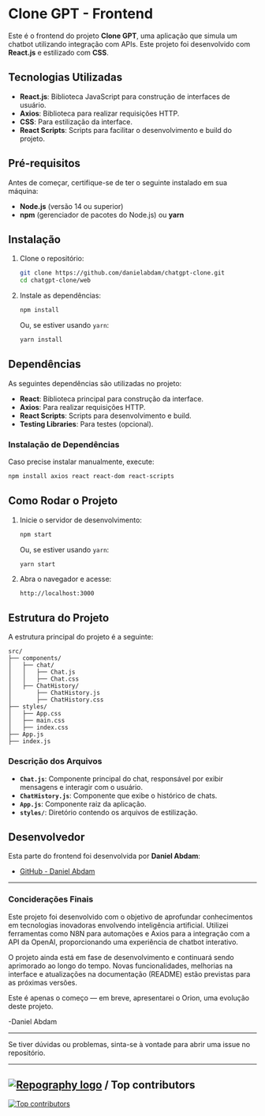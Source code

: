 # Clone GPT - Frontend

Este é o frontend do projeto **Clone GPT**, uma aplicação que simula um chatbot utilizando integração com APIs. Este projeto foi desenvolvido com **React.js** e estilizado com **CSS**.

## Tecnologias Utilizadas

- **React.js**: Biblioteca JavaScript para construção de interfaces de usuário.
- **Axios**: Biblioteca para realizar requisições HTTP.
- **CSS**: Para estilização da interface.
- **React Scripts**: Scripts para facilitar o desenvolvimento e build do projeto.

## Pré-requisitos

Antes de começar, certifique-se de ter o seguinte instalado em sua máquina:

- **Node.js** (versão 14 ou superior)
- **npm** (gerenciador de pacotes do Node.js) ou **yarn**

## Instalação

1. Clone o repositório:
   ```bash
   git clone https://github.com/danielabdam/chatgpt-clone.git
   cd chatgpt-clone/web
   ```

2. Instale as dependências:
   ```bash
   npm install
   ```
   Ou, se estiver usando `yarn`:
   ```bash
   yarn install
   ```

## Dependências

As seguintes dependências são utilizadas no projeto:

- **React**: Biblioteca principal para construção da interface.
- **Axios**: Para realizar requisições HTTP.
- **React Scripts**: Scripts para desenvolvimento e build.
- **Testing Libraries**: Para testes (opcional).

### Instalação de Dependências

Caso precise instalar manualmente, execute:
```bash
npm install axios react react-dom react-scripts
```

## Como Rodar o Projeto

1. Inicie o servidor de desenvolvimento:
   ```bash
   npm start
   ```
   Ou, se estiver usando `yarn`:
   ```bash
   yarn start
   ```

2. Abra o navegador e acesse:
   ```
   http://localhost:3000
   ```

## Estrutura do Projeto

A estrutura principal do projeto é a seguinte:

```
src/
├── components/
│   ├── chat/
│   │   ├── Chat.js
│   │   ├── Chat.css
│   ├── ChatHistory/
│       ├── ChatHistory.js
│       ├── ChatHistory.css
├── styles/
│   ├── App.css
│   ├── main.css
│   ├── index.css
├── App.js
├── index.js
```

### Descrição dos Arquivos

- **`Chat.js`**: Componente principal do chat, responsável por exibir mensagens e interagir com o usuário.
- **`ChatHistory.js`**: Componente que exibe o histórico de chats.
- **`App.js`**: Componente raiz da aplicação.
- **`styles/`**: Diretório contendo os arquivos de estilização.

## Desenvolvedor

Esta parte do frontend foi desenvolvida por **Daniel Abdam**:

- [GitHub - Daniel Abdam](https://github.com/danielabdam)

---
### Conciderações Finais 
Este projeto foi desenvolvido com o objetivo de aprofundar conhecimentos em tecnologias inovadoras envolvendo inteligência artificial. Utilizei ferramentas como N8N para automações e Axios para a integração com a API da OpenAI, proporcionando uma experiência de chatbot interativo.

O projeto ainda está em fase de desenvolvimento e continuará sendo aprimorado ao longo do tempo. Novas funcionalidades, melhorias na interface e atualizações na documentação (README) estão previstas para as próximas versões.

Este é apenas o começo — em breve, apresentarei o Orion, uma evolução deste projeto. 

-Daniel Abdam

---

Se tiver dúvidas ou problemas, sinta-se à vontade para abrir uma issue no repositório.

---
## [![Repography logo](https://images.repography.com/logo.svg)](https://repography.com) / Top contributors
[![Top contributors](https://images.repography.com/66753993/danielabdam/chatgpt-clone/top-contributors/2xMlvfXMRofJ5P4PrDyPt3i9VGdiCiEQLDHFNvIk_M8/2BCQ3NAzWQ5tha7Faae_HJF_j4hYc4EizgwMIP93va8_table.svg)](https://github.com/danielabdam/chatgpt-clone/graphs/contributors)
